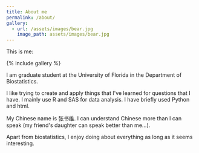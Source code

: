 ```yaml
---
title: About me
permalink: /about/
gallery:
  - url: /assets/images/bear.jpg
    image_path: assets/images/bear.jpg
---
```


This is me:

{% include gallery %}

I am graduate student at the University of Florida in the Department of Biostatistics.

I like trying to create and apply things that I've learned for questions that I have. I mainly use R and SAS for data analysis. I have briefly used Python and html.

My Chinese name is 张书维. I can understand Chinese more than I can speak (my friend's daughter can speak better than me...).

Apart from biostatistics, I enjoy doing about everything as long as it seems interesting.
